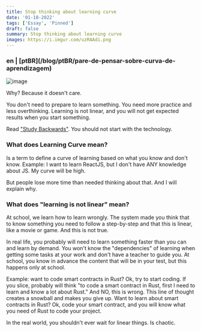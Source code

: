```yaml
---
title: Stop thinking about learning curve
date: '01-18-2022'
tags: ['Essay', 'Pinned']
draft: false
summary: Stop thinking about learning curve
images: https://i.imgur.com/uzRAAdi.png
---
```


<h3>en | [ptBR](/blog/ptBR/pare-de-pensar-sobre-curva-de-aprendizagem)</h3>

![image](https://i.imgur.com/uzRAAdi.png)

Why? Because it doesn't care.

You don't need to prepare to learn something. You need more practice and less overthinking. Learning is not linear, and you will not get expected results when you start something.

Read ["Study Backwards"](https://sibelius.substack.com/p/study-backwards). You should not start with the technology.

### What does Learning Curve mean?

Is a term to define a curve of learning based on what you know and don't know. Example: I want to learn ReactJS, but I don't have ANY knowledge about JS. My curve will be high.

But people lose more time than needed thinking about that. And I will explain why.

### What does "learning is not linear" mean?

At school, we learn how to learn wrongly. The system made you think that to know something you need to follow a step-by-step and that this is linear, like a movie or game. And this is not true.

In real life, you probably will need to learn something faster than you can and learn by demand. You won't know the "dependencies" of learning when getting some tasks at your work and don't have a teacher to guide you. At school, you know in advance the content that will be in your test, but this happens only at school.

Example: want to code smart contracts in Rust? Ok, try to start coding. If you slice, probably will think "to code a smart contract in Rust, first I need to learn and know a lot about Rust." And NO, this is wrong. This line of thought creates a snowball and makes you give up. Want to learn about smart contracts in Rust? Ok, code your smart contract, and you will know what you need of Rust to code your project.

In the real world, you shouldn't ever wait for linear things. Is chaotic.

